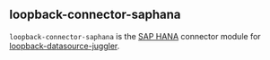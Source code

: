 ## loopback-connector-saphana

`loopback-connector-saphana` is the [SAP HANA](www.saphana.com) connector module for [loopback-datasource-juggler](https://github.com/strongloop/loopback-datasource-juggler/).
